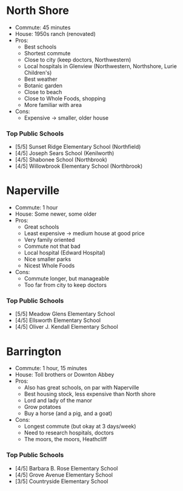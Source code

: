 # North Shore
- Commute: 45 minutes
- House: 1950s ranch (renovated)
- Pros:
    * Best schools
    * Shortest commute
    * Close to city (keep doctors, Northwestern)
    * Local hospitals in Glenview (Northwestern, Northshore, Lurie Children's)
    * Best weather 
    * Botanic garden
    * Close to beach
    * Close to Whole Foods, shopping
    * More familiar with area
- Cons:
    * Expensive -> smaller, older house
### Top Public Schools
- [5/5] Sunset Ridge Elementary School (Northfield)
- [4/5] Joseph Sears School (Kenilworth)
- [4/5] Shabonee School (Northbrook)
- [4/5] Willowbrook Elementary School (Northbrook)

# Naperville
- Commute: 1 hour
- House: Some newer, some older
- Pros:
    * Great schools
    * Least expensive -> medium house at good price
    * Very family oriented
    * Commute not that bad
    * Local hospital (Edward Hospital)
    * Nice smaller parks
    * Nicest Whole Foods
- Cons:
    * Commute longer, but manageable
    * Too far from city to keep doctors    
### Top Public Schools
- [5/5] Meadow Glens Elementary School
- [4/5] Ellsworth Elementary School
- [4/5] Oliver J. Kendall Elementary School

# Barrington
- Commute: 1 hour, 15 minutes
- House: Toll brothers or Downton Abbey
- Pros:
    * Also has great schools, on par with Naperville
    * Best housing stock, less expensive than North shore
    * Lord and lady of the manor
    * Grow potatoes
    * Buy a horse (and a pig, and a goat)
- Cons:
    * Longest commute (but okay at 3 days/week)
    * Need to research hospitals, doctors
    * The moors, the moors, Heathcliff
### Top Public Schools
- [4/5] Barbara B. Rose Elementary School
- [4/5] Grove Avenue Elementary School
- [3/5] Countryside Elementary School

 



